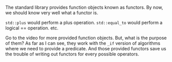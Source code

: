 
The standard library provides function objects known as functors. By now, we should know very well what a functor is.

`std::plus` would perform a plus operation.
`std::equal_to` would perform a logical == operation.
etc.

Go to the video for more provided function objects.
But, what is the purpose of them? As far as I can see, they work with the `_if` version of algorithms where we need to provide a predicate. And those provided functors save us the trouble of writing out functors for every possible operators. 
